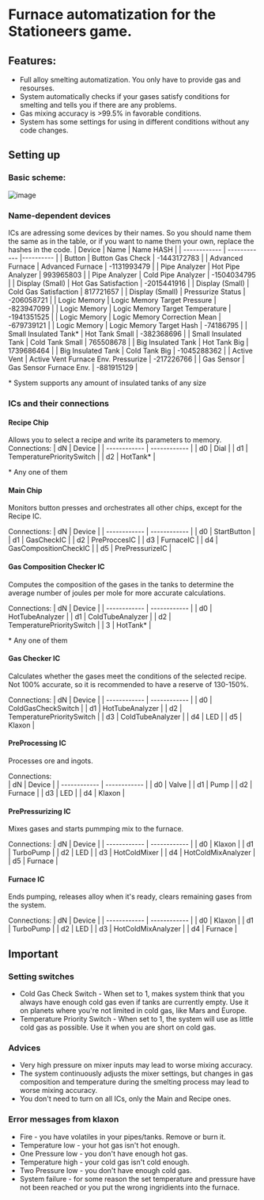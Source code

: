 # Furnace automatization for the Stationeers game.
## Features:
* Full alloy smelting automatization. You only have to provide gas and resourses.
* System automatically checks if your gases satisfy conditions for smelting and tells you if there are any problems.
* Gas mixing accuracy is >99.5% in favorable conditions.
* System has some settings for using in different conditions without any code changes.
## Setting up
### Basic scheme:
![image](https://github.com/SchwarzFuchs/Stationeers-Advanced-Furnace-Automatization-Project/assets/36659425/22f8190b-96d3-46a0-b645-9fc3f73031e8)
### Name-dependent devices
ICs are adressing some devices by their names. So you should name them the same as in the table, or if you want to name them your own, replace the hashes in the code.
| Device       |  Name        | Name HASH |
| ------------ | ------------ |---------- |
| Button | Button Gas Check | -1443172783 |
| Advanced Furnace | Advanced Furnace | -1131993479 |
| Pipe Analyzer | Hot Pipe Analyzer | 993965803 |
| Pipe Analyzer | Cold Pipe Analyzer | -1504034795 |
| Display (Small) | Hot Gas Satisfaction | -2015441916 |
| Display (Small) | Cold Gas Satisfaction | 817721657 |
| Display (Small) | Pressurize Status | -206058721 |
| Logic Memory | Logic Memory Target Pressure | -823947099 |
| Logic Memory | Logic Memory Target Temperature | -1941351525 |
| Logic Memory | Logic Memory Correction Mean | -679739121 |
| Logic Memory | Logic Memory Target Hash | -74186795 |
| Small Insulated Tank* | Hot Tank Small | -382368696 |
| Small Insulated Tank | Cold Tank Small | 765508678 |
| Big Insulated Tank | Hot Tank Big | 1739686464 |
| Big Insulated Tank | Cold Tank Big | -1045288362 |
| Active Vent | Active Vent Furnace Env. Pressurize | -217226766 |
| Gas Sensor | Gas Sensor Furnace Env. | -881915129 |

\* System supports any amount of insulated tanks of any size
### ICs and their connections
#### Recipe Chip
Allows you to select a recipe and write its parameters to memory.
Connections: 
| dN      |  Device        |
| ------------ | ------------ |
| d0 | Dial |
| d1 | TemperaturePrioritySwitch |
| d2 | HotTank* |

\* Any one of them
#### Main Chip
Monitors button presses and orchestrates all other chips, except for the Recipe IC.

Connections: 
| dN      |  Device        |
| ------------ | ------------ |
| d0 | StartButton |
| d1 | GasCheckIC |
| d2 | PreProccesIC |
| d3 | FurnaceIC |
| d4 | GasCompositionCheckIC |
| d5 | PrePressurizeIC |  
#### Gas Composition Checker IC
Computes the composition of the gases in the tanks to determine the average number of joules per mole for more accurate calculations.

Connections: 
| dN      |  Device        |
| ------------ | ------------ |
| d0 | HotTubeAnalyzer |
| d1 | ColdTubeAnalyzer |
| d2 | TemperaturePrioritySwitch |
| 3 | HotTank* |

\* Any one of them
#### Gas Checker IC
Calculates whether the gases meet the conditions of the selected recipe. Not 100% accurate, so it is recommended to have a reserve of 130-150%.

Connections: 
| dN      |  Device        |
| ------------ | ------------ |
| d0 | ColdGasCheckSwitch |
| d1 | HotTubeAnalyzer |
| d2 | TemperaturePrioritySwitch |
| d3 | ColdTubeAnalyzer |
| d4 | LED |
| d5 | Klaxon |
#### PreProcessing IC
Processes ore and ingots.

Connections:  
| dN      |  Device        |
| ------------ | ------------ |
| d0 | Valve |
| d1 | Pump |
| d2 | Furnace |
| d3 | LED |
| d4 | Klaxon |
#### PrePressurizing IC
Mixes gases and starts pummping mix to the furnace.

Connections: 
| dN      |  Device        |
| ------------ | ------------ |
| d0 | Klaxon |
| d1 | TurboPump |
| d2 | LED |
| d3 | HotColdMixer |
| d4 | HotColdMixAnalyzer |
| d5 | Furnace |    
#### Furnace IC
Ends pumping, releases alloy when it's ready, сlears remaining gases from the system.

Connections: 
| dN      |  Device        |
| ------------ | ------------ |
| d0 | Klaxon |
| d1 | TurboPump |
| d2 | LED |
| d3 | HotColdMixAnalyzer |
| d4 | Furnace |    

## Important
### Setting switches
* Cold Gas Check Switch - When set to 1, makes system think that you always have enough cold gas even if tanks are currently empty. Use it on planets where you're not limited in cold gas, like Mars and Europe.
* Temperature Priority Switch  - When set to 1, the system will use as little cold gas as possible. Use it when you are short on cold gas.
### Advices
* Very high pressure on mixer inputs may lead to worse mixing accuracy.
* The system continuously adjusts the mixer settings, but changes in gas composition and temperature during the smelting process may lead to worse mixing accuracy.
* You don't need to turn on all ICs, only the Main and Recipe ones.
### Error messages from klaxon
* Fire - you have volatiles in your pipes/tanks. Remove or burn it.
* Temperature low - your hot gas isn't hot enough.
* One Pressure low - you don't have enough hot gas.
* Temperature high - your cold gas isn't cold enough.
* Two Pressure low - you don't have enough cold gas.
* System failure - for some reason the set temperature and pressure have not been reached or you put the wrong ingridients into the furnace.
